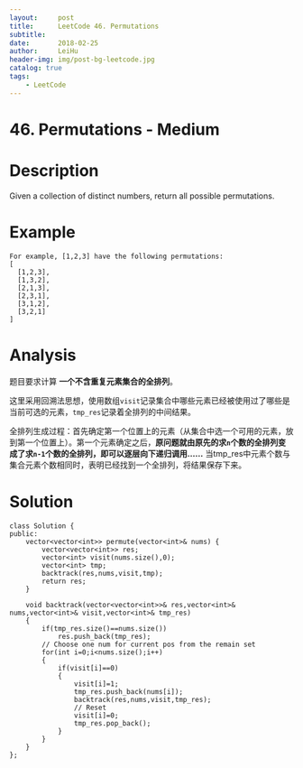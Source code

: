 ```yaml
---
layout:     post
title:      LeetCode 46. Permutations
subtitle:   
date:       2018-02-25
author:     LeiHu
header-img: img/post-bg-leetcode.jpg
catalog: true
tags:
    - LeetCode
---
```

# 46. Permutations - Medium

# Description
Given a collection of distinct numbers, return all possible permutations.

# Example
```
For example, [1,2,3] have the following permutations:
[
  [1,2,3],
  [1,3,2],
  [2,1,3],
  [2,3,1],
  [3,1,2],
  [3,2,1]
]
```

# Analysis
题目要求计算 **一个不含重复元素集合的全排列**。

这里采用回溯法思想，使用数组`visit`记录集合中哪些元素已经被使用过了哪些是当前可选的元素，`tmp_res`记录着全排列的中间结果。

全排列生成过程：首先确定第一个位置上的元素（从集合中选一个可用的元素，放到第一个位置上）。第一个元素确定之后，**原问题就由原先的求`n`个数的全排列变成了求`n-1`个数的全排列，即可以逐层向下递归调用……** 当tmp_res中元素个数与集合元素个数相同时，表明已经找到一个全排列，将结果保存下来。

# Solution
```
class Solution {
public:
    vector<vector<int>> permute(vector<int>& nums) {
        vector<vector<int>> res;
        vector<int> visit(nums.size(),0);
        vector<int> tmp;
        backtrack(res,nums,visit,tmp);
        return res;
    }

    void backtrack(vector<vector<int>>& res,vector<int>& nums,vector<int>& visit,vector<int>& tmp_res)
    {
        if(tmp_res.size()==nums.size())
            res.push_back(tmp_res);
        // Choose one num for current pos from the remain set
        for(int i=0;i<nums.size();i++)
        {
            if(visit[i]==0)
            {
                visit[i]=1;
                tmp_res.push_back(nums[i]);
                backtrack(res,nums,visit,tmp_res);
                // Reset
                visit[i]=0;
                tmp_res.pop_back();
            }
        }
    }
};
```
